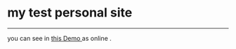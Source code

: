 # my test personal site 
---
you can see in [this Demo ](https://masoumeh-web.github.io/button-js/) as online .
